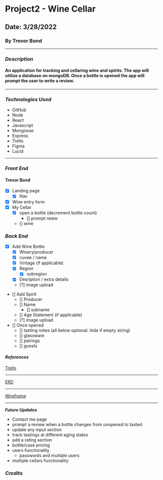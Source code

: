 # Project2 - Wine Cellar
## Date: 3/28/2022
### By Trevor Bond
***
### ***Description***
#### An application for tracking and cellaring wine and spirits. The app will utilize a database on mongoDB. Once a bottle is opened the app will prompt the user to write a review.
***
### ***Technologies Used***
* GitHub
* Node
* React
* Javascript
* Mongoose
* Express
* Trello
* Figma
* Lucid
***
### ***Front End***
#### Trevor Bond
- [x] Landing page
    - [x] Nav
- [x] Wine entry form
- [x] My Cellar
    - [x] open a bottle (decrement bottle count)
        - [] prompt reiew
    - [] wine
### ***Back End***
- [x] Add Wine Bottle
    - [x] Winery/producer
    - [x] cuvee / name
    - [x] Vintage (if applicable)
    - [x] Region 
        - [x] subregion
    - [x] Desription / extra details
    - [?] image upload
- [] Add Spirit
    - [] Producer
    - [] Name
        - [] subname
    - [] Age Statement (if applicable)
    - [?] image upload
- [] Once opened
    - [] tasting notes
    (all below optional. hide if empty string)
    - [] glassware
    - [] pairings
    - [] guests

#### ***References***
[Trello](https://trello.com/b/kBzgQtmI/p2-wine-cellar)    
*** 
[ERD](https://lucid.app/lucidchart/12d6a6be-c6d5-427a-b971-bad62a343494/edit?invitationId=inv_8b393d44-1475-4d38-bcc7-896248f087de)
***
[Wireframe](https://www.figma.com/file/qXUumOnde5vpMNbBv41MvU/P2---Wine-Cellar?node-id=2%3A40)
***
***Future Updates***
- Contact me page
- prompt a review when a bottle changes from unopened to tasted
- update any input section
- track tastings at different aging states
- add a rating section
- bottle/case pricing
- users functionality
    - passwords and multiple users
- multiple cellars functionality
### ***Credits***